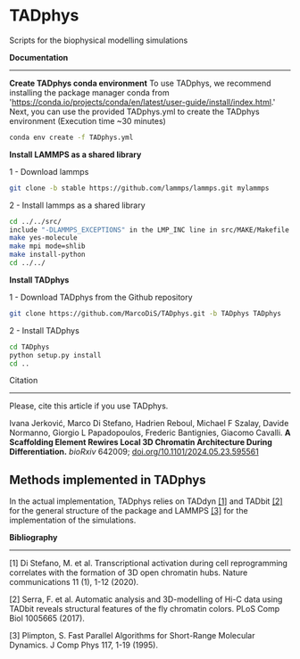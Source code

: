 # TADphys
Scripts for the biophysical modelling simulations

**Documentation**
*************

**Create TADphys conda environment**
To use TADphys, we recommend installing the package manager conda from 'https://conda.io/projects/conda/en/latest/user-guide/install/index.html.'
Next, you can use the provided TADphys.yml to create the TADphys environment (Execution time ~30 minutes)
```bash
conda env create -f TADphys.yml
```

**Install LAMMPS as a shared library**
  
   1 - Download lammps
   ```bash
   git clone -b stable https://github.com/lammps/lammps.git mylammps
   ```
   2 - Install lammps as a shared library
   ```bash
   cd ../../src/
   include "-DLAMMPS_EXCEPTIONS" in the LMP_INC line in src/MAKE/Makefile.mpi
   make yes-molecule
   make mpi mode=shlib
   make install-python
   cd ../../
   ```
**Install TADphys**
   
   1 - Download TADphys from the Github repository
   ```bash
   git clone https://github.com/MarcoDiS/TADphys.git -b TADphys TADphys
   ```
   2 - Install TADphys
   ```bash
   cd TADphys
   python setup.py install
   cd ..
   ```
Citation
********
Please, cite this article if you use TADphys.

Ivana Jerković, Marco Di Stefano, Hadrien Reboul, Michael F Szalay,  Davide Normanno, Giorgio L Papadopoulos, Frederic Bantignies, Giacomo Cavalli.
**A Scaffolding Element Rewires Local 3D Chromatin Architecture During Differentiation.**
*bioRxiv* 642009; [doi.org/10.1101/2024.05.23.595561](https://doi.org/10.1101/2024.05.23.595561)

Methods implemented in TADphys
-----------------------------
In the actual implementation, TADphys relies on TADdyn [[1]](#1) and TADbit [[2]](#2) for the general structure of the package and LAMMPS [[3]](#3) for the implementation of the simulations.

**Bibliography**
************
<a id="1">[1]</a>
Di Stefano, M. et al. Transcriptional activation during cell reprogramming correlates with the formation of 3D open chromatin hubs. Nature communications 11 (1), 1-12 (2020).

<a id="2">[2]</a>
Serra, F. et al. Automatic analysis and 3D-modelling of Hi-C data using TADbit reveals structural features of the fly chromatin colors. PLoS Comp Biol 1005665 (2017).
	   
<a id="3">[3]</a>
Plimpton, S. Fast Parallel Algorithms for Short-Range Molecular Dynamics. J Comp Phys 117, 1-19 (1995).
